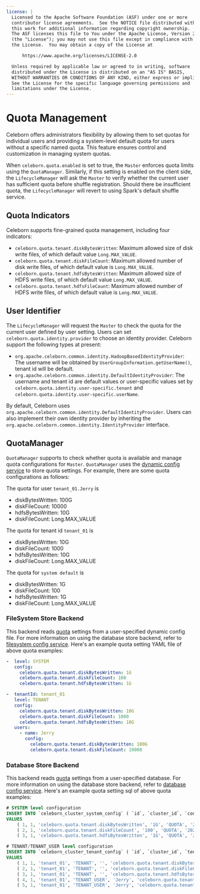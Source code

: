 ```yaml
---
license: |
  Licensed to the Apache Software Foundation (ASF) under one or more
  contributor license agreements.  See the NOTICE file distributed with
  this work for additional information regarding copyright ownership.
  The ASF licenses this file to You under the Apache License, Version 2.0
  (the "License"); you may not use this file except in compliance with
  the License.  You may obtain a copy of the License at

      https://www.apache.org/licenses/LICENSE-2.0

  Unless required by applicable law or agreed to in writing, software
  distributed under the License is distributed on an "AS IS" BASIS,
  WITHOUT WARRANTIES OR CONDITIONS OF ANY KIND, either express or implied.
  See the License for the specific language governing permissions and
  limitations under the License.
---
```


Quota Management
===

Celeborn offers administrators flexibility by allowing them to set quotas for individual users
and providing a system-level default quota for users without a specific named quota.
This feature ensures control and customization in managing system quotas.

When `celeborn.quota.enabled` is set to true, the `Master` enforces quota limits using the `QuotaManager`.
Similarly, if this setting is enabled on the client side, the `LifecycleManager` will ask the `Master` to 
verify whether the current user has sufficient quota before shuffle registration.
Should there be insufficient quota, the `LifecycleManager` will revert to using Spark's default shuffle service.

## Quota Indicators

Celeborn supports fine-grained quota management, including four indicators:

- `celeborn.quota.tenant.diskBytesWritten`: Maximum allowed size of disk write files, of which default value `Long.MAX_VALUE`.
- `celeborn.quota.tenant.diskFileCount`: Maximum allowed number of disk write files, of which default value is `Long.MAX_VALUE`.
- `celeborn.quota.tenant.hdfsBytesWritten`: Maximum allowed size of HDFS write files, of which default value `Long.MAX_VALUE`.
- `celeborn.quota.tenant.hdfsFileCount`: Maximum allowed number of HDFS write files, of which default value is `Long.MAX_VALUE`.

## User Identifier

The `LifecycleManager` will request the `Master` to check the quota for the current user defined by user setting.
Users can set `celeborn.quota.identity.provider` to choose an identity provider.
Celeborn support the following types at present:

- `org.apache.celeborn.common.identity.HadoopBasedIdentityProvider`: The username will be obtained by `UserGroupInformation.getUserName()`, tenant id will be default.
- `org.apache.celeborn.common.identity.DefaultIdentityProvider`: The username and tenant id are default values or user-specific values set by `celeborn.quota.identity.user-specific.tenant` and `celeborn.quota.identity.user-specific.userName`.

By default, Celeborn uses `org.apache.celeborn.common.identity.DefaultIdentityProvider`.
Users can also implement their own identity provider by inheriting the `org.apache.celeborn.common.identity.IdentityProvider` interface.

## QuotaManager

`QuotaManager` supports to check whether quota is available and manage quota configurations for `Master`.
`QuotaManager` uses the [dynamic config service](developers/configuration.md#dynamic-configuration) to store quota settings.
For example, there are some quota configurations as follows:

The quota for user `tenant_01.Jerry` is

- diskBytesWritten: 100G
- diskFileCount: 10000
- hdfsBytesWritten: 10G
- diskFileCount: Long.MAX_VALUE

The quota for tenant id `tenant_01` is

- diskBytesWritten: 10G
- diskFileCount: 1000
- hdfsBytesWritten: 10G
- diskFileCount: Long.MAX_VALUE

The quota for `system default` is

- diskBytesWritten: 1G
- diskFileCount: 100
- hdfsBytesWritten: 1G
- diskFileCount: Long.MAX_VALUE

### FileSystem Store Backend

This backend reads [quota](#quota-indicators) settings from a user-specified dynamic config file.
For more information on using the database store backend, refer to [filesystem config service](developers/configuration.md#filesystem-config-service).
Here's an example quota setting YAML file of above quota examples:

```yaml
-  level: SYSTEM
   config:
     celeborn.quota.tenant.diskBytesWritten: 1G
     celeborn.quota.tenant.diskFileCount: 100
     celeborn.quota.tenant.hdfsBytesWritten: 1G

-  tenantId: tenant_01
   level: TENANT
   config:
     celeborn.quota.tenant.diskBytesWritten: 10G
     celeborn.quota.tenant.diskFileCount: 1000
     celeborn.quota.tenant.hdfsBytesWritten: 10G
   users:
     - name: Jerry
       config:
         celeborn.quota.tenant.diskBytesWritten: 100G
         celeborn.quota.tenant.diskFileCount: 10000
```

### Database Store Backend

This backend reads [quota](#quota-indicators) settings from a user-specified database.
For more information on using the database store backend, refer to [database config service](developers/configuration.md#database-config-service).
Here's an example quota setting sql of above quota examples:
```sql
# SYSTEM level configuration
INSERT INTO `celeborn_cluster_system_config` ( `id`, `cluster_id`, `config_key`, `config_value`, `type`, `gmt_create`, `gmt_modify` )
VALUES
    ( 1, 1, 'celeborn.quota.tenant.diskBytesWritten', '1G', 'QUOTA', '2024-02-27 22:08:30', '2024-02-27 22:08:30' ),
    ( 2, 1, 'celeborn.quota.tenant.diskFileCount', '100', 'QUOTA', '2024-02-27 22:08:30', '2024-02-27 22:08:30' ),
    ( 3, 1, 'celeborn.quota.tenant.hdfsBytesWritten', '1G', 'QUOTA', '2024-02-27 22:08:30', '2024-02-27 22:08:30' );

# TENANT/TENANT_USER level configuration
INSERT INTO `celeborn_cluster_tenant_config` ( `id`, `cluster_id`, `tenant_id`, `level`, `name`, `config_key`, `config_value`, `type`, `gmt_create`, `gmt_modify` )
VALUES
    ( 1, 1, 'tenant_01', 'TENANT', '', 'celeborn.quota.tenant.diskBytesWritten', '10G', 'master', '2024-02-27 22:08:30', '2024-02-27 22:08:30' ),
    ( 2, 1, 'tenant_01', 'TENANT', '', 'celeborn.quota.tenant.diskFileCount', '1000', 'master', '2024-02-27 22:08:30', '2024-02-27 22:08:30' ),
    ( 3, 1, 'tenant_01', 'TENANT', '', 'celeborn.quota.tenant.hdfsBytesWritten', '10G', 'master', '2024-02-27 22:08:30', '2024-02-27 22:08:30' ),
    ( 4, 1, 'tenant_01', 'TENANT_USER', 'Jerry', 'celeborn.quota.tenant.diskBytesWritten', '100G', 'master', '2024-02-27 22:08:30', '2024-02-27 22:08:30' ),
    ( 5, 1, 'tenant_01', 'TENANT_USER', 'Jerry', 'celeborn.quota.tenant.diskFileCount', '10000', 'master', '2024-02-27 22:08:30', '2024-02-27 22:08:30' );
```
